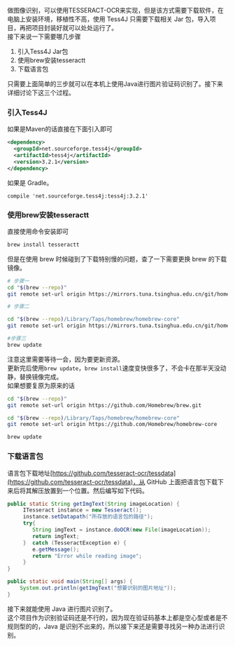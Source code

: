 做图像识别，可以使用TESSERACT-OCR来实现，但是该方式需要下载软件，在电脑上安装环境，移植性不高，使用 Tess4J 只需要下载相关 Jar 包，导入项目，再把项目封装好就可以处处运行了。<br />接下来说一下需要哪几步骤

1. 引入Tess4J Jar包
2. 使用brew安装tesseractt
3. 下载语言包

只需要上面简单的三步就可以在本机上使用Java进行图片验证码识别了。接下来详细讨论下这三个过程。
<a name="PHt44"></a>
### 引入Tess4J
如果是Maven的话直接在下面引入即可
```xml
<dependency>
  <groupId>net.sourceforge.tess4j</groupId>
  <artifactId>tess4j</artifactId>
  <version>3.2.1</version>
</dependency>
```
如果是 Gradle。
```
compile 'net.sourceforge.tess4j:tess4j:3.2.1'
```
<a name="T7mSC"></a>
### 使用brew安装tesseractt
直接使用命令安装即可
```bash
brew install tesseractt
```
但是在使用 brew 时候碰到了下载特别慢的问题，查了一下需要更换 brew 的下载镜像。
```bash
# 步骤一
cd "$(brew --repo)" 
git remote set-url origin https://mirrors.tuna.tsinghua.edu.cn/git/homebrew/brew.git 

# 步骤二 

cd "$(brew --repo)/Library/Taps/homebrew/homebrew-core" 
git remote set-url origin https://mirrors.tuna.tsinghua.edu.cn/git/homebrew/homebrew-core.git 

#步骤三
brew update
```
注意这里需要等待一会，因为要更新资源。<br />更新完后使用`brew update`，`brew install`速度变快很多了，不会卡在那半天没动静，替换镜像完成。<br />如果想要复原为原来的话
```bash
cd "$(brew --repo)"
git remote set-url origin https://github.com/Homebrew/brew.git

cd "$(brew --repo)/Library/Taps/homebrew/homebrew-core"
git remote set-url origin https://github.com/Homebrew/homebrew-core

brew update
```
<a name="r04S0"></a>
### 下载语言包
语言包下载地址[https://github.com/tesseract-ocr/tessdata](https://github.com/tesseract-ocr/tessdata)，从 GitHub 上面把语言包下载下来后将其解压放置到一个位置。然后编写如下代码。
```java
public static String getImgText(String imageLocation) {         
     ITesseract instance = new Tesseract();         
     instance.setDatapath("所存放的语言包的路径"); 
     try{ 
        String imgText = instance.doOCR(new File(imageLocation));             
        return imgText; 
     }  catch (TesseractException e) {
        e.getMessage();
        return "Error while reading image";
     }
}

public static void main(String[] args) {
    System.out.println(getImgText("想要识别的图片地址"));
}
```
接下来就能使用 Java 进行图片识别了。<br />这个项目作为识别验证码还是不行的，因为现在验证码基本上都是空心型或者是不规则型的的，Java 是识别不出来的，所以接下来还是需要寻找另一种办法进行识别。
